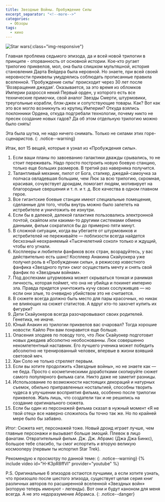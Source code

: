 ```yaml
---
title: Звездные Войны. Пробуждение Силы
excerpt_separator: "<!--more-->"
categories:
  - Обзоры
tags:
  - кино
---
```


![Star wars](/blog/assets/images/starwars-7.jpg){:class="img-responsive"}

Главная проблема седьмого эпизода, да и всей новой трилогии в принципе - оторванность от основной истории. Кое-кто ругает трилогию приквелов, мол, она была слишком мультяшной, история становления Дарта Вейдера была неровной. Но знаете, при всей своей неровности приквелы умудрялись соблюдать прописанные правила вселенной. 'Пробуждение силы' происходит через 30 лет после 'Возвращения джедая'. Оказывается, за это время из обломков Империи разросся некий Первый орден, у которого есть все технические примочки, свой аналог Звезды Смерти, штурмовики, треугольные корабли, блэк-джек и сопутствующие товары. Как? Вот как это все могло возникнуть из крупиц Империи? Откуда взялись поклонники Ордена, откуда подгребали технологии, почему никто не пресек создание новых гадов? Да об этом отдельную трилогию можно было снять!

Эта была шутка, не надо ничего снимать. Только не силами этих горе-сценаристов.
{: .notice--warning}

Итак, вот 15 вещей, которые я узнал из «Пробуждения силы».
1. Если ваши планы по завоеванию галактики дважды срывались, то не стоит переживать. Надо просто построить новую боевую станцию, только еще больших размеров. В третий раз наверняка получится.
2. Талантливый механик, пилот от Бога, сталкер, джедай-самоучка за полчаса овладевшая большим, чем Люк за всю трилогию, скромная, красивая, сочувствует дроидам, помогает людям, мотивирует на благородные свершения и т. п. и т. д. Все качества в одном главном герое.
3. Все гигантские боевые станции имеют специальные помещения, сделанные для того, чтобы внутрь можно было залететь на истребителе и уничтожить ее изнутри.
4. Если бы в далекой, далекой галактике пользовались электронной почтой, скайпом или какими-то другими системами обмена данными, фильм сократился бы до примерно пяти минут.
5. В сложной ситуации, когда вы убегаете от штурмовиков и истребителей не переживайте — поблизости всегда найдется бесхозный неохраняемый «Тысячелетний сокол» только и ждущий, чтобы его угнали.
6. Косплееры и любители фанфиков всех стран, возрадуйтесь, у вас действительно есть шанс! Косплеер Анакина Скайуокера уже получил роль в «Пробуждении силы», а режиссер известного фанфика «Звездного пути» смог осуществить мечту и снять свой фанфик по «Звездным войнам».
7. Под доспехами штурмовика может скрываться тонкая и ранимая личность, которая поймет, что она не убийца и покинет империю зла. Правда придется уничтожить кучу своих сослуживцев — но если они злые, то очевидно убийством это не считается.
8. В сюжете всегда должно быть место для пары красочных, но никак не влияющих на сюжет статистов. А вдруг кто-то захочет купить их фигурки?
9. Дети Скайуокеров всегда разочаровывают своих родителей. Генетика, не иначе.
10. Юный Анакин из трилогии приквелов вас очаровал? Тогда хорошие новости: Кайло Рен вам понравится еще больше.
11. Опасения злодеев по поводу того, что Люк Скайуокер подготовит новых джедаев абсолютно необоснованны. Люк совершенно некомпетентный наставник. Его лучшего ученика может победить абсолютно не тренированный человек, впервые в жизни взявший световой меч.
12. Хан Соло не только стреляет первым.
13. Если вы хотите продолжить «Звездные войны», но не знаете как — не беда. Просто с косметическими доработками скопируйте сюжет самого популярного фильма саги. Никто даже не заметит разницы.
14. Использование по возможности настоящих декораций и натурных съемок, обильно приправленных ностальгией, способны творить чудеса в улучшении восприятия фильма, особенно после трилогии приквелов. Жаль лишь, что создатели так и не решились на создание оригинального сюжета.
15. Если бы один из персонажей фильма сказал в нужный момент «Я не твой отец» все наверно сложилось бы точно так же. Но по крайней мере было бы забавно.

Итог: Сюжета нет, персонажей тоже. Новый дроид играет лучше, чем главные персонажи и вызывает больше эмоций. Плевок в лицо фанатам. Отвратительный фильм. Дж. Дж. Абрамс (Джа Джа Бинкс), большое тебе спасибо, ты смог испортить и вторую великую космооперу (первым ты испортил Star Trek).

Рекомендую к просмотру по данной теме:
{: .notice--warning}
{% include video id="H-K3pR8ffVI" provider="youtube" %}

P.S. Оригинальные 6 эпизодов остаются лучшими, а если хотите узнать, что произошло после шестого эпизода, существует целая серия книг различных авторов по расширенной вселенной «Звездных войн» (которую теперь именуют - легенды). Вот они и будут каноном для меня всегда. А не это недоразумение Абрамса.
{: .notice--danger}
